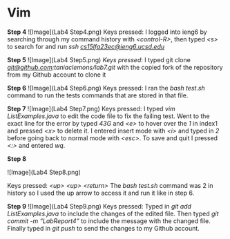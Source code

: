 # Vim

**Step 4**
![Image](Lab4 Step4.png)
Keys pressed: I logged into ieng6 by searching through my command history with *\<control-R\>*, then typed *\<s\>* to search for and run *ssh cs15lfa23ec@ieng6.ucsd.edu*


**Step 5**
![Image](Lab4 Step5.png)
*Keys pressed*: I typed git clone *git@github.com:taniaclemons/lab7.git* with the copied fork of the repository from my Github account to clone it


**Step 6**
![Image](Lab4 Step6.png)
Keys pressed: I ran the *bash test.sh* command to run the tests commands that are stored in that file.


**Step 7**
![Image](Lab4 Step7.png)
Keys pressed: I typed *vim ListExamples.java* to edit the code file to fix the failing test. Went to the exact line for the error by typed *43G* and *\<e\>* to hover over the *1* in index1 and pressed *\<x\>* to delete it. I entered insert mode with *\<i\>* and typed in *2* before going back to normal mode with *\<esc\>*. To save and quit I pressed *\<:\>* and entered *wq*.


**Step 8**

![Image](Lab4 Step8.png)

Keys pressed: *\<up\> \<up\> \<return\>* The *bash test.sh* command was 2 in history so I used the up arrow to access it and run it like in step 6.


**Step 9**
![Image](Lab4 Step9.png)
Keys pressed: Typed in *git add ListExamples.java* to include the changes of the edited file. Then typed *git commit -m “LabReport4”* to include the message with the changed file. Finally typed in *git push* to send the changes to my Github account.
